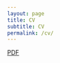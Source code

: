 ```yaml
---
layout: page
title: CV
subtitle: CV
permalink: /cv/
---
```


[PDF](http://julianreif.com/cv/Reif_cv.pdf)
